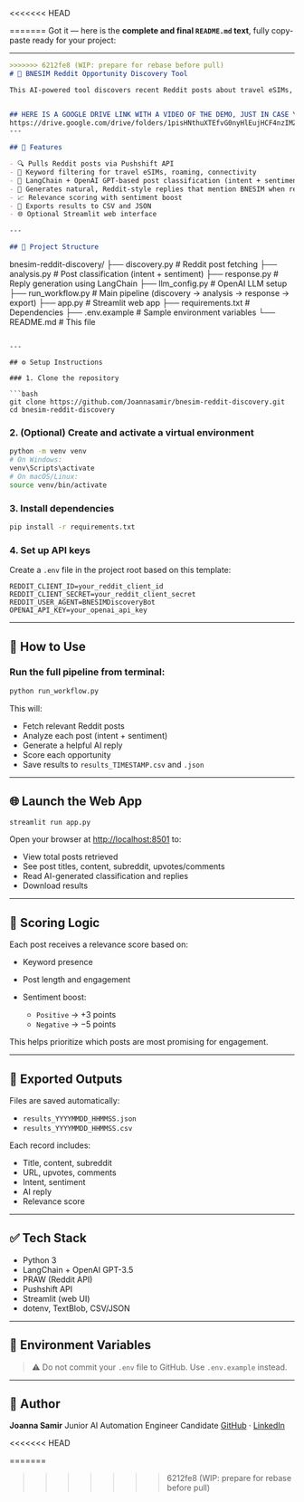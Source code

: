 <<<<<<< HEAD

=======
Got it — here is the **complete and final `README.md` text**, fully copy-paste ready for your project:

---

```markdown
>>>>>>> 6212fe8 (WIP: prepare for rebase before pull)
# 🔎 BNESIM Reddit Opportunity Discovery Tool

This AI-powered tool discovers recent Reddit posts about travel eSIMs, international roaming, connectivity issues, and BNESIM competitors. It classifies post intent and sentiment, scores engagement potential, and generates friendly, on-brand reply suggestions for BNESIM’s marketing team.


## HERE IS A GOOGLE DRIVE LINK WITH A VIDEO OF THE DEMO, JUST IN CASE YOU DO NOT WANT TO GO THROUGH THE HASSLE OF SETTING UP :) 
https://drive.google.com/drive/folders/1pisHNthuXTEfvG0nyHlEujHCF4nzIMZI?usp=sharing
---

## 🚀 Features

- 🔍 Pulls Reddit posts via Pushshift API
- 🎯 Keyword filtering for travel eSIMs, roaming, connectivity
- 🧠 LangChain + OpenAI GPT-based post classification (intent + sentiment)
- 💬 Generates natural, Reddit-style replies that mention BNESIM when relevant
- 📈 Relevance scoring with sentiment boost
- 📄 Exports results to CSV and JSON
- 🌐 Optional Streamlit web interface

---

## 📂 Project Structure

```

bnesim-reddit-discovery/
├── discovery.py         # Reddit post fetching
├── analysis.py          # Post classification (intent + sentiment)
├── response.py          # Reply generation using LangChain
├── llm\_config.py        # OpenAI LLM setup
├── run\_workflow\.py      # Main pipeline (discovery → analysis → response → export)
├── app.py               # Streamlit web app
├── requirements.txt     # Dependencies
├── .env.example         # Sample environment variables
└── README.md            # This file

````

---

## ⚙️ Setup Instructions

### 1. Clone the repository

```bash
git clone https://github.com/Joannasamir/bnesim-reddit-discovery.git
cd bnesim-reddit-discovery
````

### 2. (Optional) Create and activate a virtual environment

```bash
python -m venv venv
# On Windows:
venv\Scripts\activate
# On macOS/Linux:
source venv/bin/activate
```

### 3. Install dependencies

```bash
pip install -r requirements.txt
```

### 4. Set up API keys

Create a `.env` file in the project root based on this template:

```env
REDDIT_CLIENT_ID=your_reddit_client_id
REDDIT_CLIENT_SECRET=your_reddit_client_secret
REDDIT_USER_AGENT=BNESIMDiscoveryBot
OPENAI_API_KEY=your_openai_api_key
```

---

## 🧪 How to Use

### Run the full pipeline from terminal:

```bash
python run_workflow.py
```

This will:

* Fetch relevant Reddit posts
* Analyze each post (intent + sentiment)
* Generate a helpful AI reply
* Score each opportunity
* Save results to `results_TIMESTAMP.csv` and `.json`

---

## 🌐 Launch the Web App

```bash
streamlit run app.py
```

Open your browser at [http://localhost:8501](http://localhost:8501) to:

* View total posts retrieved
* See post titles, content, subreddit, upvotes/comments
* Read AI-generated classification and replies
* Download results

---

## 🧠 Scoring Logic

Each post receives a relevance score based on:

* Keyword presence
* Post length and engagement
* Sentiment boost:

  * `Positive` → +3 points
  * `Negative` → −5 points

This helps prioritize which posts are most promising for engagement.

---

## 📁 Exported Outputs

Files are saved automatically:

* `results_YYYYMMDD_HHMMSS.json`
* `results_YYYYMMDD_HHMMSS.csv`

Each record includes:

* Title, content, subreddit
* URL, upvotes, comments
* Intent, sentiment
* AI reply
* Relevance score

---

## ✅ Tech Stack

* Python 3
* LangChain + OpenAI GPT-3.5
* PRAW (Reddit API)
* Pushshift API
* Streamlit (web UI)
* dotenv, TextBlob, CSV/JSON

---

## 🔐 Environment Variables

> ⚠️ Do not commit your `.env` file to GitHub. Use `.env.example` instead.

---

## 👤 Author

**Joanna Samir**
Junior AI Automation Engineer Candidate
[GitHub](https://github.com/Joannasamir) · [LinkedIn](https://www.linkedin.com/in/joannasamir)

<<<<<<< HEAD



=======
>>>>>>> 6212fe8 (WIP: prepare for rebase before pull)
